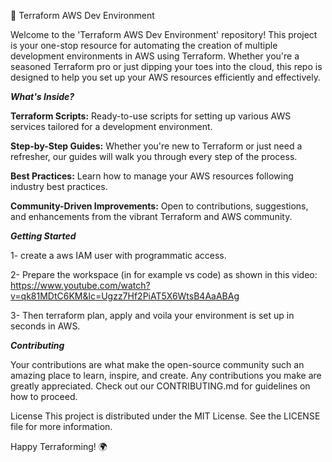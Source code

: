 🚀 Terraform AWS Dev Environment

Welcome to the 'Terraform AWS Dev Environment' repository! This project is your one-stop resource for automating the creation of multiple development environments in AWS using Terraform. Whether you're a seasoned Terraform pro or just dipping your toes into the cloud, this repo is designed to help you set up your AWS resources efficiently and effectively.

_**What's Inside?**_

**Terraform Scripts:** Ready-to-use scripts for setting up various AWS services tailored for a development environment.

**Step-by-Step Guides:** Whether you're new to Terraform or just need a refresher, our guides will walk you through every step of the process.

**Best Practices:** Learn how to manage your AWS resources following industry best practices.

**Community-Driven Improvements:** Open to contributions, suggestions, and enhancements from the vibrant Terraform and AWS community.

_**Getting Started**_


1- create a aws IAM user with programmatic access. 

2- Prepare the workspace (in for example vs code) as shown in this video: https://www.youtube.com/watch?v=qk81MDtC6KM&lc=Ugzz7Hf2PiAT5X6WtsB4AaABAg

3- Then terraform plan, apply and voila your environment is set up in seconds in AWS.

_**Contributing**_

Your contributions are what make the open-source community such an amazing place to learn, inspire, and create. Any contributions you make are greatly appreciated. Check out our CONTRIBUTING.md for guidelines on how to proceed.

License This project is distributed under the MIT License. See the LICENSE file for more information.

Happy Terraforming! 🌍
